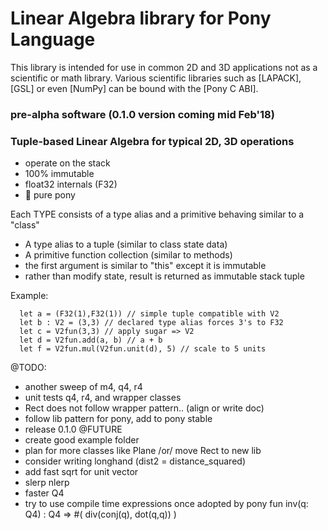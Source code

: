 # Linear Algebra library for Pony Language

This library is intended for use in common 2D and 3D applications
not as a scientific or math library. Various scientific libraries
such as [LAPACK], [GSL] or even [NumPy] can be bound with the [Pony C ABI].

### pre-alpha software (0.1.0 version coming mid Feb'18)

### Tuple-based Linear Algebra for typical 2D, 3D operations  
  * operate on the stack
  * 100% immutable
  * float32 internals (F32)
  * 🐎 pure pony


Each TYPE consists of a type alias and a primitive behaving similar to a "class"
 - A type alias to a tuple (similar to class state data)
 - A primitive function collection (similar to methods)
 - the first argument is similar to "this" except it is immutable
 - rather than modify state, result is returned as immutable stack tuple

Example:

```
  let a = (F32(1),F32(1)) // simple tuple compatible with V2
  let b : V2 = (3,3) // declared type alias forces 3's to F32
  let c = V2fun(3,3) // apply sugar => V2
  let d = V2fun.add(a, b) // a + b
  let f = V2fun.mul(V2fun.unit(d), 5) // scale to 5 units
```


@TODO:
  * another sweep of m4, q4, r4
  * unit tests q4, r4, and wrapper classes
  * Rect does not follow wrapper pattern.. (align or write doc)
  * follow lib pattern for pony, add to pony stable
  * release 0.1.0
@FUTURE
  * create good example folder
  * plan for more classes like Plane /or/ move Rect to new lib
  * consider writing longhand (dist2 = distance_squared)
  * add fast sqrt for unit vector
  * slerp nlerp
  * faster Q4
  * try to use compile time expressions once adopted by pony
     fun inv(q: Q4) : Q4 => #( div(conj(q), dot(q,q)) )

